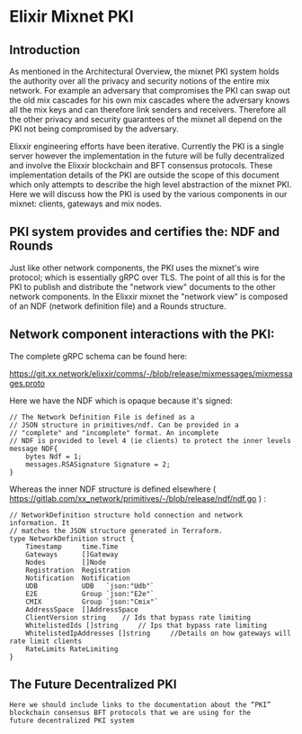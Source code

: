 
# Elixir Mixnet PKI

## Introduction

As mentioned in the Architectural Overview, the mixnet PKI system
holds the authority over all the privacy and security notions of the
entire mix network. For example an adversary that compromises the PKI
can swap out the old mix cascades for his own mix cascades where the
adversary knows all the mix keys and can therefore link senders and
receivers. Therefore all the other privacy and security guarantees of
the mixnet all depend on the PKI not being compromised by the
adversary.

Elixxir engineering efforts have been iterative. Currently the PKI is
a single server however the implementation in the future will be fully
decentralized and involve the Elixxir blockchain and BFT consensus
protocols. These implementation details of the PKI are outside the
scope of this document which only attempts to describe the high level
abstraction of the mixnet PKI. Here we will discuss how the PKI is
used by the various components in our mixnet: clients, gateways and mix nodes.

## PKI system provides and certifies the: NDF and Rounds

Just like other network components, the PKI uses the mixnet's wire protocol;
which is essentially gRPC over TLS. The point of all this is
for the PKI to publish and distribute the "network view" documents to the
other network components. In the Elixxir mixnet the "network view" is composed
of an NDF (network definition file) and a Rounds structure.

## Network component interactions with the PKI:

The complete gRPC schema can be found here:

https://git.xx.network/elixxir/comms/-/blob/release/mixmessages/mixmessages.proto


Here we have the NDF which is opaque because it's signed:

	// The Network Definition File is defined as a
	// JSON structure in primitives/ndf. Can be provided in a
	// "complete" and "incomplete" format. An incomplete
	// NDF is provided to level 4 (ie clients) to protect the inner levels
	message NDF{
		bytes Ndf = 1;
		messages.RSASignature Signature = 2;
	}

Whereas the inner NDF structure is defined elsewhere ( https://gitlab.com/xx_network/primitives/-/blob/release/ndf/ndf.go ) :

	// NetworkDefinition structure hold connection and network information. It
	// matches the JSON structure generated in Terraform.
	type NetworkDefinition struct {
		Timestamp     time.Time
		Gateways      []Gateway
		Nodes         []Node
		Registration  Registration
		Notification  Notification
		UDB           UDB   `json:"Udb"`
		E2E           Group `json:"E2e"`
		CMIX          Group `json:"Cmix"`
		AddressSpace  []AddressSpace
		ClientVersion string 	// Ids that bypass rate limiting
		WhitelistedIds []string 	// Ips that bypass rate limiting
		WhitelistedIpAddresses []string 	//Details on how gateways will rate limit clients
		RateLimits RateLimiting
	}



## The Future Decentralized PKI

	Here we should include links to the documentation about the “PKI”
    blockchain consensus BFT protocols that we are using for the
    future decentralized PKI system
